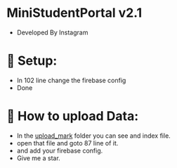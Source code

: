 # MiniStudentPortal v2.1

* Developed By Instagram 

# :robot: Setup:
* In 102 line change the firebase config
* Done

# 🧬 How to upload Data:
* In the [upload_mark](https://github.com/hypride/MiniStudentPortal/tree/main/mark_upload) folder you can see and index file.
* open that file and goto 87 line of it.
* and add your firebase config.
* Give me a star.
